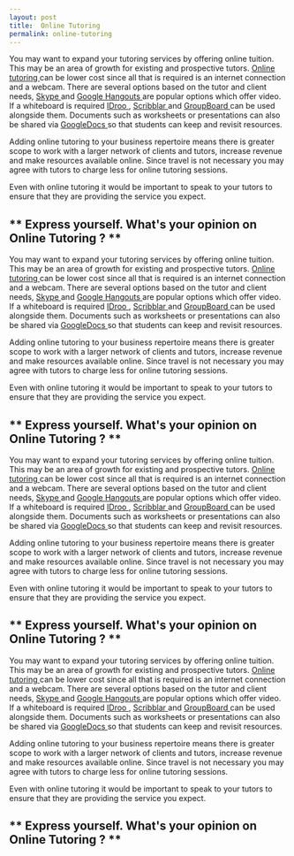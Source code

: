 ```yaml
---
layout: post
title:  Online Tutoring
permalink: online-tutoring
---
```

You may want to expand your tutoring services by offering online tuition. This
may be an area of growth for existing and prospective tutors. [ Online
tutoring ](https://tutorhub.com/) can be lower cost since all that is required
is an internet connection and a webcam.  There are several options based on
the tutor and client needs, [ Skype ](http://www.skype.com/en/) and [ Google
Hangouts ](http://www.google.com/+/learnmore/hangouts/) are popular options
which offer video. If a whiteboard is required [ IDroo ](http://idroo.com/) ,
[ Scribblar ](http://www.scribblar.com/) and [ GroupBoard
](http://www.groupboard.com/products/) can be used alongside them. Documents
such as worksheets or presentations can also be shared via [ GoogleDocs
](http://www.google.com/drive/apps.html) so that students can keep and revisit
resources.

Adding online tutoring to your business repertoire means there is greater
scope to work with a larger network of clients and tutors, increase revenue
and make resources available online. Since travel is not necessary you may
agree with tutors to charge less for online tutoring sessions.

Even with online tutoring it would be important to speak to your tutors to
ensure that they are providing the service you expect.

##  ** Express yourself. What's your opinion on Online Tutoring ? **

You may want to expand your tutoring services by offering online tuition. This
may be an area of growth for existing and prospective tutors. [ Online
tutoring ](https://tutorhub.com/) can be lower cost since all that is required
is an internet connection and a webcam.  There are several options based on
the tutor and client needs, [ Skype ](http://www.skype.com/en/) and [ Google
Hangouts ](http://www.google.com/+/learnmore/hangouts/) are popular options
which offer video. If a whiteboard is required [ IDroo ](http://idroo.com/) ,
[ Scribblar ](http://www.scribblar.com/) and [ GroupBoard
](http://www.groupboard.com/products/) can be used alongside them. Documents
such as worksheets or presentations can also be shared via [ GoogleDocs
](http://www.google.com/drive/apps.html) so that students can keep and revisit
resources.

Adding online tutoring to your business repertoire means there is greater
scope to work with a larger network of clients and tutors, increase revenue
and make resources available online. Since travel is not necessary you may
agree with tutors to charge less for online tutoring sessions.

Even with online tutoring it would be important to speak to your tutors to
ensure that they are providing the service you expect.

##  ** Express yourself. What's your opinion on Online Tutoring ? **

You may want to expand your tutoring services by offering online tuition. This
may be an area of growth for existing and prospective tutors. [ Online
tutoring ](https://tutorhub.com/) can be lower cost since all that is required
is an internet connection and a webcam.  There are several options based on
the tutor and client needs, [ Skype ](http://www.skype.com/en/) and [ Google
Hangouts ](http://www.google.com/+/learnmore/hangouts/) are popular options
which offer video. If a whiteboard is required [ IDroo ](http://idroo.com/) ,
[ Scribblar ](http://www.scribblar.com/) and [ GroupBoard
](http://www.groupboard.com/products/) can be used alongside them. Documents
such as worksheets or presentations can also be shared via [ GoogleDocs
](http://www.google.com/drive/apps.html) so that students can keep and revisit
resources.

Adding online tutoring to your business repertoire means there is greater
scope to work with a larger network of clients and tutors, increase revenue
and make resources available online. Since travel is not necessary you may
agree with tutors to charge less for online tutoring sessions.

Even with online tutoring it would be important to speak to your tutors to
ensure that they are providing the service you expect.

##  ** Express yourself. What's your opinion on Online Tutoring ? **

You may want to expand your tutoring services by offering online tuition. This
may be an area of growth for existing and prospective tutors. [ Online
tutoring ](https://tutorhub.com/) can be lower cost since all that is required
is an internet connection and a webcam.  There are several options based on
the tutor and client needs, [ Skype ](http://www.skype.com/en/) and [ Google
Hangouts ](http://www.google.com/+/learnmore/hangouts/) are popular options
which offer video. If a whiteboard is required [ IDroo ](http://idroo.com/) ,
[ Scribblar ](http://www.scribblar.com/) and [ GroupBoard
](http://www.groupboard.com/products/) can be used alongside them. Documents
such as worksheets or presentations can also be shared via [ GoogleDocs
](http://www.google.com/drive/apps.html) so that students can keep and revisit
resources.

Adding online tutoring to your business repertoire means there is greater
scope to work with a larger network of clients and tutors, increase revenue
and make resources available online. Since travel is not necessary you may
agree with tutors to charge less for online tutoring sessions.

Even with online tutoring it would be important to speak to your tutors to
ensure that they are providing the service you expect.

##  ** Express yourself. What's your opinion on Online Tutoring ? **
